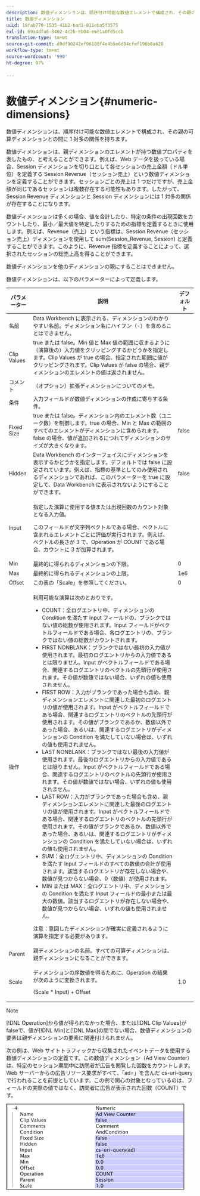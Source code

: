 ```yaml
---
description: 数値ディメンションは、順序付け可能な数値エレメントで構成され、その親の可算ディメンションとの間に 1 対多の関係を持ちます。
title: 数値ディメンション
uuid: 19fab770-1535-41b2-bad1-811eba5f3575
exl-id: 69a4dfa6-8402-4c2b-8b04-e6e1a0fd5ccb
translation-type: tm+mt
source-git-commit: d9df90242ef96188f4e4b5e6d04cfef196b0a628
workflow-type: tm+mt
source-wordcount: '990'
ht-degree: 97%

---
```


# 数値ディメンション{#numeric-dimensions}

数値ディメンションは、順序付け可能な数値エレメントで構成され、その親の可算ディメンションとの間に 1 対多の関係を持ちます。

数値ディメンションは、親ディメンションのエレメントが持つ数値プロパティを表したもの、と考えることができます。例えば、Web データを扱っている場合、Session ディメンションを切り口として各セッションの売上金額（ドル単位）を定義する Session Revenue（セッション売上）という数値ディメンションを定義することができます。セッションごとの売上は 1 つだけですが、売上金額が同じであるセッションは複数存在する可能性もあります。したがって、Session Revenue ディメンションと Session ディメンションには 1 対多の関係が存在することになります。

数値ディメンションは多くの場合、値を合計したり、特定の条件の出現回数をカウントしたり、最小／最大値を特定したりするための指標を定義するときに使用します。例えば、Revenue（売上）という指標は、Session Revenue（セッション売上）ディメンションを使用して sum(Session_Revenue, Session) と定義することができます。このように、Revenue 指標を定義することによって、選択されたセッションの総売上高を得ることができます。

数値ディメンションを他のディメンションの親にすることはできません。

数値ディメンションは、以下のパラメーターによって定義します。

<table id="table_15B849DD0BFC4D57AD6CF28898901324"> 
 <thead> 
  <tr> 
   <th colname="col1" class="entry"> パラメーター </th> 
   <th colname="col2" class="entry"> 説明 </th> 
   <th colname="col3" class="entry"> デフォルト </th> 
  </tr> 
 </thead>
 <tbody> 
  <tr> 
   <td colname="col1"> 名前 </td> 
   <td colname="col2"> Data Workbench に表示される、ディメンションのわかりやすい名前。ディメンション名にハイフン（-）を含めることはできません。 </td> 
   <td colname="col3"> </td> 
  </tr> 
  <tr> 
   <td colname="col1"> Clip Values </td> 
   <td colname="col2"> true または false。Min 値と Max 値の範囲に収まるように（演算後の）入力値をクリッピングするかどうかを指定します。Clip Values が true の場合、指定された範囲に値がクリッピングされます。Clip Values が false の場合、親ディメンションのエレメントの値は返されません。 </td> 
   <td colname="col3"> </td> 
  </tr> 
  <tr> 
   <td colname="col1"> コメント </td> 
   <td colname="col2"> （オプション）拡張ディメンションについてのメモ。 </td> 
   <td colname="col3"> </td> 
  </tr> 
  <tr> 
   <td colname="col1"> 条件 </td> 
   <td colname="col2"> 入力フィールドが数値ディメンションの作成に寄与する条件。 </td> 
   <td colname="col3"> </td> 
  </tr> 
  <tr> 
   <td colname="col1"> Fixed Size </td> 
   <td colname="col2"> true または false。ディメンション内のエレメント数（ユニーク数）を制御します。true の場合、Min と Max の範囲のすべてのエレメントがディメンションに含められます。false の場合、値が追加されるにつれてディメンションのサイズが大きくなります。 </td> 
   <td colname="col3"> false </td> 
  </tr> 
  <tr> 
   <td colname="col1"> Hidden </td> 
   <td colname="col2"> Data Workbench のインターフェイスにディメンションを表示するかどうかを指定します。デフォルトでは false に設定されています。例えば、指標の基準としてのみ使用されるディメンションであれば、このパラメーターを true に設定して、Data Workbench に表示されないようにすることができます。 </td> 
   <td colname="col3"> false </td> 
  </tr> 
  <tr> 
   <td colname="col1"> Input </td> 
   <td colname="col2"> <p>指定した演算に使用する値または出現回数のカウント対象となる入力値。 </p> <p> このフィールドが文字列ベクトルである場合、ベクトルに含まれるエレメントごとに評価が実行されます。例えば、ベクトルの長さが 3 で、Operation が COUNT である場合、カウントに 3 が加算されます。 </p> </td> 
   <td colname="col3"> </td> 
  </tr> 
  <tr> 
   <td colname="col1"> Min </td> 
   <td colname="col2"> 最終的に得られるディメンションの下限。 </td> 
   <td colname="col3"> 0 </td> 
  </tr> 
  <tr> 
   <td colname="col1"> Max </td> 
   <td colname="col2"> 最終的に得られるディメンションの上限。 </td> 
   <td colname="col3"> 1e6 </td> 
  </tr> 
  <tr> 
   <td colname="col1"> Offset </td> 
   <td colname="col2"> この表の「Scale」を参照してください。 </td> 
   <td colname="col3"> 0 </td> 
  </tr> 
  <tr> 
   <td colname="col1"> 操作 </td> 
   <td colname="col2"> <p>利用可能な演算は次のとおりです。 </p> <p> 
     <ul id="ul_E04733E5E8824A2BAAB90D9356078D99"> 
      <li id="li_CAEE9167D45540BEAC538345F250B509"> COUNT：全ログエントリ中、ディメンションの Condition を満たす <span class="wintitle">Input</span> フィールドの、ブランクではない値の総数が使用されます。<span class="wintitle">Input</span> フィールドがベクトルフィールドである場合、各ログエントリの、ブランクではない値の総数がカウントされます。 </li> 
      <li id="li_64A4D671E78642BD9A9334F8098450B9"> FIRST NONBLANK：ブランクではない最初の入力値が使用されます。最初のログエントリからの入力値であるとは限りません。<span class="wintitle">Input</span> がベクトルフィールドである場合、関連するログエントリのベクトルの先頭行が使用されます。その値が数値ではない場合、いずれの値も使用されません。 </li> 
      <li id="li_C967964729BD4A638FF78D8883CE513F"> FIRST ROW：入力がブランクであった場合も含め、親ディメンションエレメントに関連した最初のログエントリの値が使用されます。<span class="wintitle">Input</span> がベクトルフィールドである場合、関連するログエントリのベクトルの先頭行が使用されます。その値がブランクであるか、数値以外であった場合、あるいは、関連するログエントリがディメンションの Condition を満たしていない場合は、いずれの値も使用されません。 </li> 
      <li id="li_74171B17F480478B8547E1A361B22DA4"> LAST NONBLANK：ブランクではない最後の入力値が使用されます。最後のログエントリからの入力値であるとは限りません。<span class="wintitle">Input</span> がベクトルフィールドである場合、関連するログエントリのベクトルの先頭行が使用されます。その値が数値ではない場合、いずれの値も使用されません。 </li> 
      <li id="li_1253ECF507BD4BBF97CBB2FA12915045"> LAST ROW：入力がブランクであった場合も含め、親ディメンションエレメントに関連した最後のログエントリの値が使用されます。<span class="wintitle">Input</span> がベクトルフィールドである場合、関連するログエントリのベクトルの先頭行が使用されます。その値がブランクであるか、数値以外であった場合、あるいは、関連するログエントリがディメンションの Condition を満たしていない場合は、いずれの値も使用されません。 </li> 
      <li id="li_20819E3944544F98853D6A02814F47B2"> SUM：全ログエントリ中、ディメンションの Condition を満たす <span class="wintitle">Input</span> フィールドのすべての数値の合計が使用されます。該当するログエントリが存在しない場合や、数値が見つからない場合、0（数値）が使用されます。 </li> 
      <li id="li_086C2E57604B4645A9203A984C6F9A04">MIN または MAX：全ログエントリ中、ディメンションの Condition を満たす <span class="wintitle">Input</span> フィールドの最小または最大の数値。該当するログエントリが存在しない場合や、数値が見つからない場合、いずれの値も使用されません。 </li> 
     </ul> </p> <p> <p>注意：意図したディメンションが確実に定義されるように演算を指定する必要があります。 </p> </p> </td> 
   <td colname="col3"> </td> 
  </tr> 
  <tr> 
   <td colname="col1"> Parent </td> 
   <td colname="col2"> 親ディメンションの名前。すべての可算ディメンションは、親ディメンションになることができます。 </td> 
   <td colname="col3"> </td> 
  </tr> 
  <tr> 
   <td colname="col1"> Scale </td> 
   <td colname="col2"> <p>ディメンションの序数値を得るために、Operation の結果が次のように変換されます。 </p> <p> (Scale * Input) + Offset </p> </td> 
   <td colname="col3"> 1.0 </td> 
  </tr> 
 </tbody> 
</table>

>[!NOTE]
>
>[!DNL Operation]から値が得られなかった場合、または[!DNL Clip Values]がfalseで、値が[!DNL Min]と[!DNL Max]の間でない場合、数値ディメンションの要素は親ディメンションの要素に関連付けられません。

次の例は、Web サイトトラフィックから収集されたイベントデータを使用する数値ディメンションの定義です。この数値ディメンション（Ad View Counter）は、特定のセッション期間中に訪問者が広告を閲覧した回数をカウントします。Web サーバーからの広告リソース要求がすべて、「ad=」を含んだ cs-uri-query で行われることを前提としています。この例で関心の対象となっているのは、フィールドの実際の値ではなく、訪問者に広告が表示された回数（COUNT）です。

![](assets/cfg_Transformation_Dim_Numeric.png)
